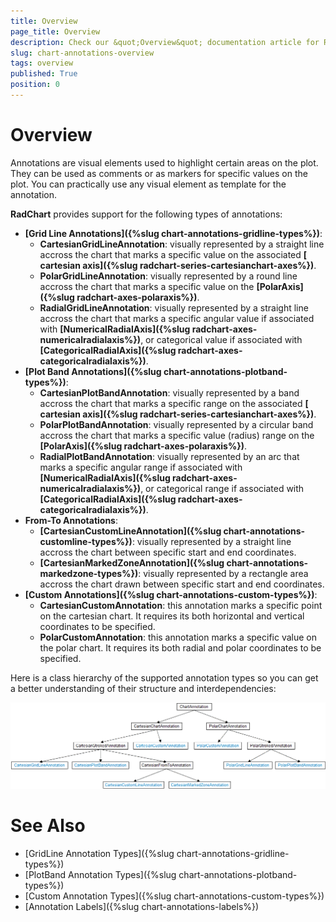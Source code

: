 ```yaml
---
title: Overview
page_title: Overview
description: Check our &quot;Overview&quot; documentation article for RadChart for UWP control.
slug: chart-annotations-overview
tags: overview
published: True
position: 0
---
```


# Overview

Annotations are visual elements used to highlight certain areas on the plot. They can be used as comments or as markers for specific values on the plot. You can practically use any visual element as template for the annotation.

**RadChart** provides support for the following types of annotations:

* **[Grid Line Annotations]({%slug chart-annotations-gridline-types%})**:
	* **CartesianGridLineAnnotation**: visually represented by
a straight line accross the chart that marks a specific value on the associated **[ cartesian axis]({%slug radchart-series-cartesianchart-axes%})**.
	* **PolarGridLineAnnotation**: visually represented by a round line accross the chart that marks a specific value on the **[PolarAxis]({%slug radchart-axes-polaraxis%})**.
	* **RadialGridLineAnnotation**: visually represented by a straight line accross the chart that marks a specific angular value if associated with **[NumericalRadialAxis]({%slug radchart-axes-numericalradialaxis%})**, or categorical value if associated with **[CategoricalRadialAxis]({%slug radchart-axes-categoricalradialaxis%})**.
* **[Plot Band Annotations]({%slug chart-annotations-plotband-types%})**:
	* **CartesianPlotBandAnnotation**: visually represented by a band accross the chart that marks a specific range on the associated
**[ cartesian axis]({%slug radchart-series-cartesianchart-axes%})**.
	* **PolarPlotBandAnnotation**: visually represented by a circular band accross the chart that marks a specific value (radius) range on the **[PolarAxis]({%slug radchart-axes-polaraxis%})**.
	* **RadialPlotBandAnnotation**: visually represented by an arc that marks a specific angular range if associated with **[NumericalRadialAxis]({%slug radchart-axes-numericalradialaxis%})**, or categorical range if associated with **[CategoricalRadialAxis]({%slug radchart-axes-categoricalradialaxis%})**.
* **From-To Annotations**:
	* **[CartesianCustomLineAnnotation]({%slug chart-annotations-customline-types%})**: visually represented by
a straight line accross the chart between specific start and end coordinates.
	* **[CartesianMarkedZoneAnnotation]({%slug chart-annotations-markedzone-types%})**: visually represented by
a rectangle area accross the chart drawn between specific start and end coordinates.
* **[Custom Annotations]({%slug chart-annotations-custom-types%})**:
	* **CartesianCustomAnnotation**: this annotation marks a specific point on the cartesian chart. It requires its both horizontal and vertical coordinates to be specified.
	* **PolarCustomAnnotation**: this annotation marks a specific value on the polar chart. It requires its both radial and polar coordinates to be specified.

Here is a class hierarchy of the supported annotation types so you can get a better understanding of their structure and interdependencies:

![Annotations Class Hierarchy](images/AnnotationsClassHierarchy.png)

# See Also

 * [GridLine Annotation Types]({%slug chart-annotations-gridline-types%})
 * [PlotBand Annotation Types]({%slug chart-annotations-plotband-types%})
 * [Custom Annotation Types]({%slug chart-annotations-custom-types%})
 * [Annotation Labels]({%slug chart-annotations-labels%})
